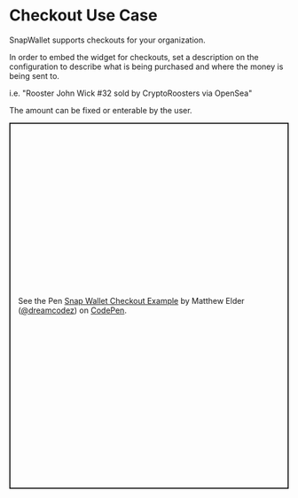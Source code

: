 # Checkout Use Case

SnapWallet supports checkouts for your organization.

In order to embed the widget for checkouts, set a description on the configuration to describe what is being purchased and where the money is being sent to.

i.e. "Rooster John Wick #32 sold by CryptoRoosters via OpenSea"

The amount can be fixed or enterable by the user.


<p class="codepen" data-height="661" data-theme-id="light" data-default-tab="js,result" data-user="dreamcodez" data-slug-hash="VwPbqbG" style="height: 661px; box-sizing: border-box; display: flex; align-items: center; justify-content: center; border: 2px solid; margin: 1em 0; padding: 1em;" data-pen-title="Snap Wallet Checkout Example">
  <span>See the Pen <a href="https://codepen.io/dreamcodez/pen/VwPbqbG">
  Snap Wallet Checkout Example</a> by Matthew Elder (<a href="https://codepen.io/dreamcodez">@dreamcodez</a>)
  on <a href="https://codepen.io">CodePen</a>.</span>
</p>
<script async src="https://cpwebassets.codepen.io/assets/embed/ei.js"></script>